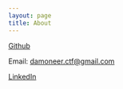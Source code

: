 ```yaml
---
layout: page
title: About
---
```

[Github](https://github.com/DamoNeer)

Email: damoneer.ctf@gmail.com

[LinkedIn](https://www.linkedin.com/in/marco-lo-805b0420a/)
